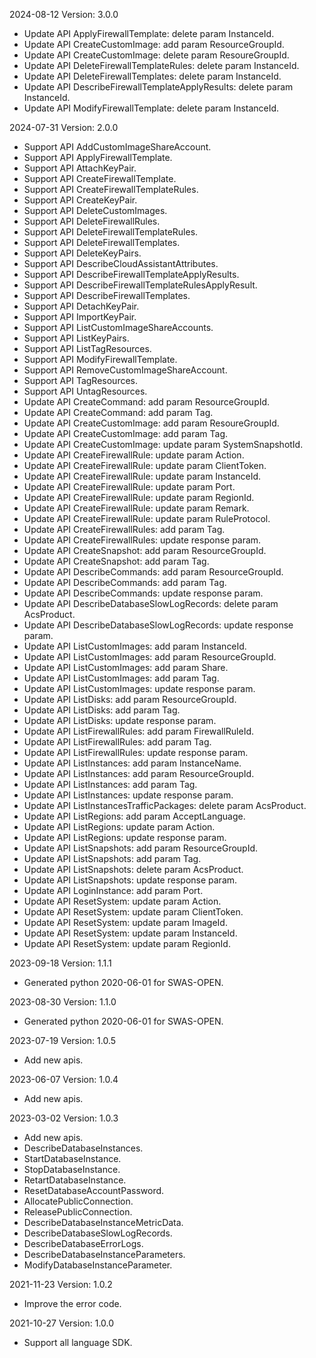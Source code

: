 2024-08-12 Version: 3.0.0
- Update API ApplyFirewallTemplate: delete param InstanceId.
- Update API CreateCustomImage: add param ResourceGroupId.
- Update API CreateCustomImage: delete param ResoureGroupId.
- Update API DeleteFirewallTemplateRules: delete param InstanceId.
- Update API DeleteFirewallTemplates: delete param InstanceId.
- Update API DescribeFirewallTemplateApplyResults: delete param InstanceId.
- Update API ModifyFirewallTemplate: delete param InstanceId.


2024-07-31 Version: 2.0.0
- Support API AddCustomImageShareAccount.
- Support API ApplyFirewallTemplate.
- Support API AttachKeyPair.
- Support API CreateFirewallTemplate.
- Support API CreateFirewallTemplateRules.
- Support API CreateKeyPair.
- Support API DeleteCustomImages.
- Support API DeleteFirewallRules.
- Support API DeleteFirewallTemplateRules.
- Support API DeleteFirewallTemplates.
- Support API DeleteKeyPairs.
- Support API DescribeCloudAssistantAttributes.
- Support API DescribeFirewallTemplateApplyResults.
- Support API DescribeFirewallTemplateRulesApplyResult.
- Support API DescribeFirewallTemplates.
- Support API DetachKeyPair.
- Support API ImportKeyPair.
- Support API ListCustomImageShareAccounts.
- Support API ListKeyPairs.
- Support API ListTagResources.
- Support API ModifyFirewallTemplate.
- Support API RemoveCustomImageShareAccount.
- Support API TagResources.
- Support API UntagResources.
- Update API CreateCommand: add param ResourceGroupId.
- Update API CreateCommand: add param Tag.
- Update API CreateCustomImage: add param ResoureGroupId.
- Update API CreateCustomImage: add param Tag.
- Update API CreateCustomImage: update param SystemSnapshotId.
- Update API CreateFirewallRule: update param Action.
- Update API CreateFirewallRule: update param ClientToken.
- Update API CreateFirewallRule: update param InstanceId.
- Update API CreateFirewallRule: update param Port.
- Update API CreateFirewallRule: update param RegionId.
- Update API CreateFirewallRule: update param Remark.
- Update API CreateFirewallRule: update param RuleProtocol.
- Update API CreateFirewallRules: add param Tag.
- Update API CreateFirewallRules: update response param.
- Update API CreateSnapshot: add param ResourceGroupId.
- Update API CreateSnapshot: add param Tag.
- Update API DescribeCommands: add param ResourceGroupId.
- Update API DescribeCommands: add param Tag.
- Update API DescribeCommands: update response param.
- Update API DescribeDatabaseSlowLogRecords: delete param AcsProduct.
- Update API DescribeDatabaseSlowLogRecords: update response param.
- Update API ListCustomImages: add param InstanceId.
- Update API ListCustomImages: add param ResourceGroupId.
- Update API ListCustomImages: add param Share.
- Update API ListCustomImages: add param Tag.
- Update API ListCustomImages: update response param.
- Update API ListDisks: add param ResourceGroupId.
- Update API ListDisks: add param Tag.
- Update API ListDisks: update response param.
- Update API ListFirewallRules: add param FirewallRuleId.
- Update API ListFirewallRules: add param Tag.
- Update API ListFirewallRules: update response param.
- Update API ListInstances: add param InstanceName.
- Update API ListInstances: add param ResourceGroupId.
- Update API ListInstances: add param Tag.
- Update API ListInstances: update response param.
- Update API ListInstancesTrafficPackages: delete param AcsProduct.
- Update API ListRegions: add param AcceptLanguage.
- Update API ListRegions: update param Action.
- Update API ListRegions: update response param.
- Update API ListSnapshots: add param ResourceGroupId.
- Update API ListSnapshots: add param Tag.
- Update API ListSnapshots: delete param AcsProduct.
- Update API ListSnapshots: update response param.
- Update API LoginInstance: add param Port.
- Update API ResetSystem: update param Action.
- Update API ResetSystem: update param ClientToken.
- Update API ResetSystem: update param ImageId.
- Update API ResetSystem: update param InstanceId.
- Update API ResetSystem: update param RegionId.


2023-09-18 Version: 1.1.1
- Generated python 2020-06-01 for SWAS-OPEN.

2023-08-30 Version: 1.1.0
- Generated python 2020-06-01 for SWAS-OPEN.

2023-07-19 Version: 1.0.5
- Add new apis.

2023-06-07 Version: 1.0.4
- Add new apis.

2023-03-02 Version: 1.0.3
- Add new apis.
- DescribeDatabaseInstances.
- StartDatabaseInstance.
- StopDatabaseInstance.
- RetartDatabaseInstance.
- ResetDatabaseAccountPassword.
- AllocatePublicConnection.
- ReleasePublicConnection.
- DescribeDatabaseInstanceMetricData.
- DescribeDatabaseSlowLogRecords.
- DescribeDatabaseErrorLogs.
- DescribeDatabaseInstanceParameters.
- ModifyDatabaseInstanceParameter.

2021-11-23 Version: 1.0.2
- Improve the error code.

2021-10-27 Version: 1.0.0
- Support all language SDK.

